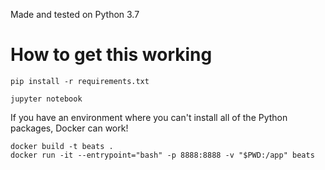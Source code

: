 Made and tested on Python 3.7

# How to get this working
```
pip install -r requirements.txt

jupyter notebook
```

If you have an environment where you can't install all of the Python packages, Docker can work!
```
docker build -t beats .
docker run -it --entrypoint="bash" -p 8888:8888 -v "$PWD:/app" beats
```
